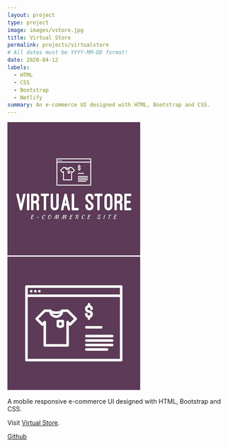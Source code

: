 ```yaml
---
layout: project
type: project
image: images/vstore.jpg
title: Virtual Store
permalink: projects/virtualstore
# All dates must be YYYY-MM-DD format!
date: 2020-04-12
labels:
  - HTML
  - CSS
  - Bootstrap
  - Netlify
summary: An e-commerce UI designed with HTML, Bootstrap and CSS.
---
```


<div class="ui small rounded images">
  <img class="ui image" src="../images/vstore.jpg">
  <img class="ui image" src="../images/vstore2.jpg">
</div>

A mobile responsive e-commerce UI designed with HTML, Bootstrap and CSS.

Visit [Virtual Store](https://virtualstore.netlify.app/).

<a href="https://github.com/PJMantoss/virtual_store"><i class="large github icon "></i>Github</a>
